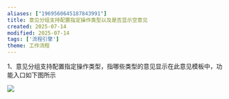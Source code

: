 ```yaml
---
aliases: ["1969560645187843991"]
title: 意见分组支持配置指定操作类型以及是否显示空意见
created: 2025-07-14
modified: 2025-07-14
tags: ['流程引擎']
theme: 工作流程
---
```


1、意见分组支持配置指定操作类型，指哪些类型的意见显示在此意见模板中，功能入口如下图所示

![](https://myhelpdoc.oss-cn-heyuan.aliyuncs.com/mdimages/41892a5d5f380d9347d3d86b6e4fd1df.jpg)

